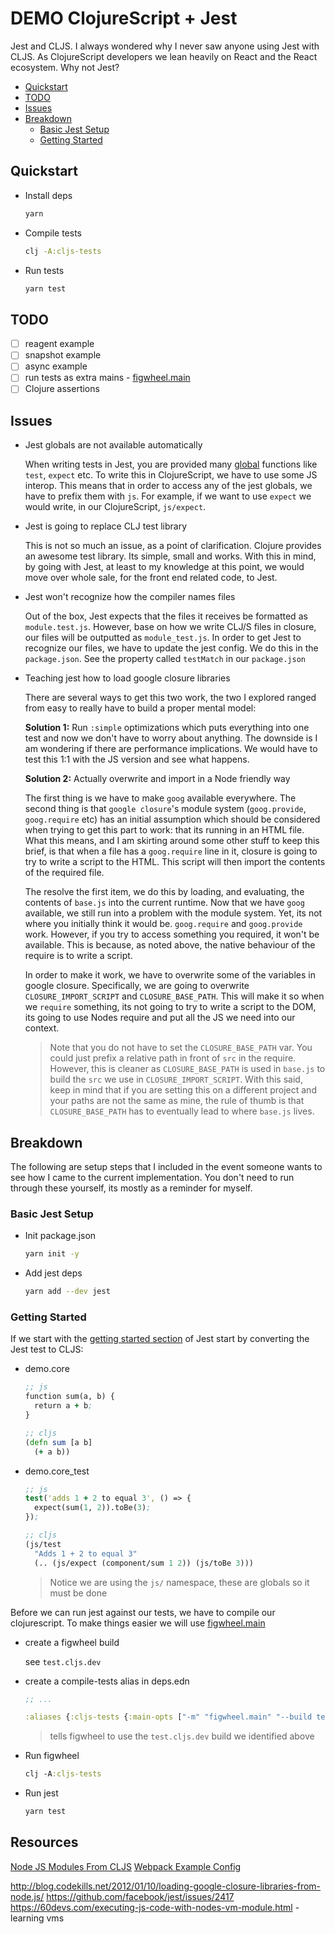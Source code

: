 # DEMO ClojureScript + Jest

Jest and CLJS. I always wondered why I never saw anyone using Jest with CLJS. As ClojureScript developers we lean heavily on React and the React ecosystem. Why not Jest?

- [Quickstart](#quickstart)
- [TODO](#todo)
- [Issues](#issues)
- [Breakdown](#breakdown)
  - [Basic Jest Setup](#basic-jest-setup)
  - [Getting Started](#getting-started)

## Quickstart

- Install deps

  ```bash
  yarn
  ```

- Compile tests

  ```bash
  clj -A:cljs-tests
  ```

- Run tests

  ```bash
  yarn test
  ```

## TODO

- [ ] reagent example
- [ ] snapshot example
- [ ] async example
- [ ] run tests as extra mains - [figwheel.main](https://figwheel.org/docs/extra_mains.html)
- [ ] Clojure assertions

## Issues

- Jest globals are not available automatically

  When writing tests in Jest, you are provided many [global](https://jestjs.io/docs/en/api) functions like `test`, `expect` etc. To write this in ClojureScript, we have to use some JS interop. This means that in order to access any of the jest globals, we have to prefix them with `js`. For example, if we want to use `expect` we would write, in our ClojureScript, `js/expect`.

- Jest is going to replace CLJ test library

  This is not so much an issue, as a point of clarification. Clojure provides an awesome test library. Its simple, small and works. With this in mind, by going with Jest, at least to my knowledge at this point, we would move over whole sale, for the front end related code, to Jest.

- Jest won't recognize how the compiler names files

  Out of the box, Jest expects that the files it receives be formatted as `module.test.js`. However, base on how we write CLJ/S files in closure, our files will be outputted as `module_test.js`. In order to get Jest to recognize our files, we have to update the jest config. We do this in the `package.json`. See the property called `testMatch` in our `package.json`

- Teaching jest how to load google closure libraries

  There are several ways to get this two work, the two I explored ranged from easy to really have to build a proper mental model:

  **Solution 1:** Run `:simple` optimizations which puts everything into one test and now we don't have to worry about anything. The downside is I am wondering if there are performance implications. We would have to test this 1:1 with the JS version and see what happens.

  **Solution 2:** Actually overwrite and import in a Node friendly way

  The first thing is we have to make `goog` available everywhere. The second thing is that `google closure`'s module system (`goog.provide`, `goog.require` etc) has an initial assumption which should be considered when trying to get this part to work: that its running in an HTML file. What this means, and I am skirting around some other stuff to keep this brief, is that when a file has a `goog.require` line in it, closure is going to try to write a script to the HTML. This script will then import the contents of the required file.

  The resolve the first item, we do this by loading, and evaluating, the contents of `base.js` into the current runtime. Now that we have `goog` available, we still run into a problem with the module system. Yet, its not where you initially think it would be. `goog.require` and `goog.provide` work. However, if you try to access something you required, it won't be available. This is because, as noted above, the native behaviour of the require is to write a script.

  In order to make it work, we have to overwrite some of the variables in google closure. Specifically, we are going to overwrite `CLOSURE_IMPORT_SCRIPT` and `CLOSURE_BASE_PATH`. This will make it so when we `require` something, its not going to try to write a script to the DOM, its going to use Nodes require and put all the JS we need into our context.

  > Note that you do not have to set the `CLOSURE_BASE_PATH` var. You could just prefix a relative path in front of `src` in the require. However, this is cleaner as `CLOSURE_BASE_PATH` is used in `base.js` to build the `src` we use in `CLOSURE_IMPORT_SCRIPT`. With this said, keep in mind that if you are setting this on a different project and your paths are not the same as mine, the rule of thumb is that `CLOSURE_BASE_PATH` has to eventually lead to where `base.js` lives.

## Breakdown

The following are setup steps that I included in the event someone wants to see how I came to the current implementation. You don't need to run through these yourself, its mostly as a reminder for myself.

### Basic Jest Setup

- Init package.json

  ```bash
  yarn init -y
  ```

- Add jest deps

  ```bash
  yarn add --dev jest
  ```

### Getting Started

If we start with the [getting started section](https://jestjs.io/docs/en/getting-started) of Jest start by converting the Jest test to CLJS:

- demo.core

  ```clojure
  ;; js
  function sum(a, b) {
    return a + b;
  }

  ;; cljs
  (defn sum [a b]
    (+ a b))
  ```

- demo.core_test

  ```clojure
  ;; js
  test('adds 1 + 2 to equal 3', () => {
    expect(sum(1, 2)).toBe(3);
  });

  ;; cljs
  (js/test
    "Adds 1 + 2 to equal 3"
    (.. (js/expect (component/sum 1 2)) (js/toBe 3)))
  ```

  > Notice we are using the `js/` namespace, these are globals so it must be done

Before we can run jest against our tests, we have to compile our clojurescript. To make things easier we will use [figwheel.main](https://figwheel.org/)

- create a figwheel build

  see `test.cljs.dev`

- create a compile-tests alias in deps.edn

  ```clojure
  ;; ...

  :aliases {:cljs-tests {:main-opts ["-m" "figwheel.main" "--build test"]}}
  ```

  > tells figwheel to use the `test.cljs.dev` build we identified above

- Run figwheel

  ```clojure
  clj -A:cljs-tests
  ```

- Run jest

  ```bash
  yarn test
  ```

## Resources

[Node JS Modules From CLJS](https://anmonteiro.com/2017/03/requiring-node-js-modules-from-clojurescript-namespaces/)
[Webpack Example Config](https://github.com/koba04/closure-webpack-example/blob/master/webpack.config.js)

http://blog.codekills.net/2012/01/10/loading-google-closure-libraries-from-node.js/
https://github.com/facebook/jest/issues/2417
https://60devs.com/executing-js-code-with-nodes-vm-module.html - learning vms
